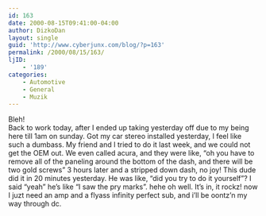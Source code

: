 ```yaml
---
id: 163
date: 2000-08-15T09:41:00-04:00
author: DizkoDan
layout: single
guid: 'http://www.cyberjunx.com/blog/?p=163'
permalink: /2000/08/15/163/
ljID:
    - '189'
categories:
    - Automotive
    - General
    - Muzik
---
```


Bleh!  
Back to work today, after I ended up taking yesterday off due to my being here till 1am on sunday. Got my car stereo installed yesterday, I feel like such a dumbass. My friend and I tried to do it last week, and we could not get the OEM out. We even called acura, and they were like, “oh you have to remove all of the paneling around the bottom of the dash, and there will be two gold screws” 3 hours later and a stripped down dash, no joy! This dude did it in 20 minutes yesterday. He was like, “did you try to do it yourself”? I said “yeah” he’s like “I saw the pry marks”. hehe oh well. It’s in, it rockz! now I juzt need an amp and a flyass infinity perfect sub, and i’ll be oontz’n my way through dc.